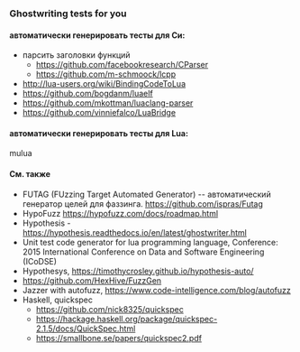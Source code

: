 ### Ghostwriting tests for you

#### автоматически генерировать тесты для Си:

- парсить заголовки функций
  - https://github.com/facebookresearch/CParser
  - https://github.com/m-schmoock/lcpp
- http://lua-users.org/wiki/BindingCodeToLua
- https://github.com/bogdanm/luaelf
- https://github.com/mkottman/luaclang-parser
- https://github.com/vinniefalco/LuaBridge

#### автоматически генерировать тесты для Lua:

mulua

#### См. также

- FUTAG (FUzzing Target Automated Generator) -- автоматический генератор целей
  для фаззинга. https://github.com/ispras/Futag
- HypoFuzz https://hypofuzz.com/docs/roadmap.html
- Hypothesis - https://hypothesis.readthedocs.io/en/latest/ghostwriter.html
- Unit test code generator for lua programming language,
  Conference: 2015 International Conference on Data and Software Engineering (ICoDSE)
- Hypothesys, https://timothycrosley.github.io/hypothesis-auto/
- https://github.com/HexHive/FuzzGen
- Jazzer with autofuzz, https://www.code-intelligence.com/blog/autofuzz
- Haskell, quickspec
	- https://github.com/nick8325/quickspec
	- https://hackage.haskell.org/package/quickspec-2.1.5/docs/QuickSpec.html
	- https://smallbone.se/papers/quickspec2.pdf
